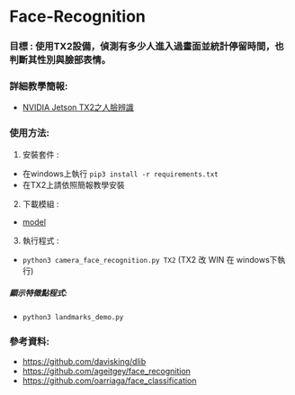 # Face-Recognition

### 目標 : 使用TX2設備，偵測有多少人進入過畫面並統計停留時間，也判斷其性別與臉部表情。

### 詳細教學簡報:
* [NVIDIA Jetson TX2之人臉辨識](https://drive.google.com/open?id=1SnWHB767En3z7XnR64ynok2EhVdXBwqm)

### 使用方法:
1. 安裝套件 : 
* 在windows上執行 `pip3 install -r requirements.txt` 
* 在TX2上請依照簡報教學安裝
2. 下載模組 :
* [model](https://drive.google.com/open?id=1_woLikMLfRrE85wUdJ4yRX4c7-BNTqHB)
3. 執行程式 : 
* `python3 camera_face_recognition.py TX2` (TX2 改 WIN 在 windows下執行)

##### 顯示特徵點程式:
* `python3 landmarks_demo.py`

### 參考資料:
* https://github.com/davisking/dlib
* https://github.com/ageitgey/face_recognition
* https://github.com/oarriaga/face_classification
